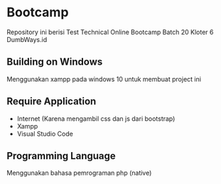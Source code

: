 # Bootcamp
Repository ini berisi Test Technical Online Bootcamp Batch 20 Kloter 6 DumbWays.id

## Building on Windows
Menggunakan xampp pada windows 10 untuk membuat project ini

## Require Application
- Internet (Karena mengambil css dan js dari bootstrap)
- Xampp
- Visual Studio Code

## Programming Language
Menggunakan bahasa pemrograman php (native)

